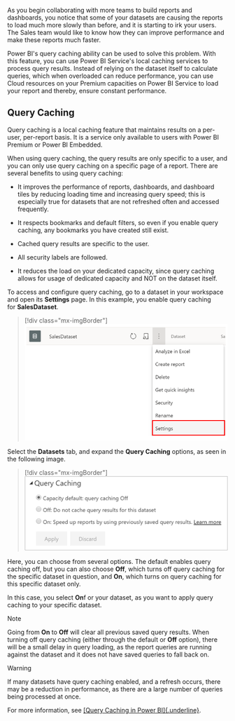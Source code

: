 As you begin collaborating with more teams to build reports and dashboards, you notice that some of your datasets are causing the reports to load much more slowly than before, and it is starting to irk your users. The Sales team would like to know how they can improve performance and make these reports much faster.

Power BI's query caching ability can be used to solve this problem. With this feature, you can use Power BI Service's local caching services to process query results. Instead of relying on the dataset itself to calculate queries, which when overloaded can reduce performance, you can use Cloud resources on your Premium capacities on Power BI Service to load your report and thereby, ensure constant performance. 

## Query Caching 

Query caching is a local caching feature that maintains results on a per-user, per-report basis. It is a service only available to users with Power BI Premium or Power BI Embedded.  

When using query caching, the query results are only specific to a user, and you can only use query caching on a specific page of a report. There are several benefits to using query caching:  

-   It improves the performance of reports, dashboards, and dashboard tiles by reducing loading time and increasing query speed; this is especially true for datasets that are not refreshed often and accessed frequently.  

-   It respects bookmarks and default filters, so even if you enable query caching, any bookmarks you have created still exist. 

-   Cached query results are specific to the user. 

-   All security labels are followed.   

-   It reduces the load on your dedicated capacity, since query caching allows for usage of dedicated capacity and NOT on the dataset itself.  

To access and configure query caching, go to a dataset in your workspace and open its **Settings** page. In this example, you enable query caching for **SalesDataset**.  

> [!div class="mx-imgBorder"]
> [![Query Caching in Settings](../media/9-query-caching-settings-ssm.png)](../media/9-query-caching-settings-ssm.png#lightbox)

Select the **Datasets** tab, and expand the **Query Caching** options, as seen in the following image.  

> [!div class="mx-imgBorder"]
> [![Query caching options](../media/9-query-caching-options-ss.png)](../media/9-query-caching-options-ss.png#lightbox)

Here, you can choose from several options. The default enables query caching off, but you can also choose **Off**, which turns off query caching for the specific dataset in question, and **On**, which turns on query caching for this specific dataset only.  

In this case, you select **On**f or your dataset, as you want to apply query caching to your specific dataset.  

> [!NOTE]
> Going from **On** to **Off** will clear all previous saved query results. When turning off query caching (either through the default or **Off** option), there will be a small delay in query loading, as the report queries are running against the dataset and it does not have saved queries to fall back on.

> [!WARNING]
> If many datasets have query caching enabled, and a refresh occurs, there may be a reduction in performance, as there are a large number of queries being processed at once.  

For more information, see [[Query Caching in Power BI]{.underline}](https://docs.microsoft.com/power-bi/connect-data/power-bi-query-caching/?azure-portal=true).

